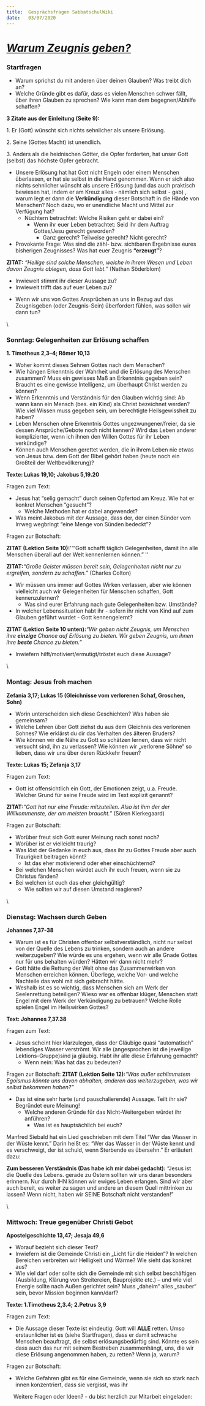 ```yaml
---
title:  Gesprächsfragen SabbatschulWiki
date:   03/07/2020
---
```


*[Warum Zeugnis geben?](https://sabbath-school.adventech.io/de/2020-03/)*
=========================================================================

### **Startfragen**

-   Warum sprichst du mit anderen über deinen Glauben? Was treibt dich
    an?
-   Welche Gründe gibt es dafür, dass es vielen Menschen schwer fällt,
    über ihren Glauben zu sprechen? Wie kann man dem begegnen/Abhilfe
    schaffen?

**3 Zitate aus der Einleitung (Seite 9):**

1\. Er (Gott) wünscht sich nichts sehnlicher als unsere Erlösung.

2\. Seine (Gottes Macht) ist unendlich.

3\. Anders als die heidnischen Götter, die Opfer forderten, hat unser
Gott (selbst) das höchste Opfer gebracht.

-   Unsere Erlösung hat hat Gott nicht Engeln oder einem Menschen
    überlassen, er hat sie selbst in die Hand genommen. Wenn er sich
    also nichts sehnlicher wünscht als unsere Erlösung (und das auch
    praktisch bewiesen hat, indem er am Kreuz alles - nämlich sich
    selbst - gab) , warum legt er dann die **Verkündigung** dieser
    Botschaft in die Hände von Menschen? Noch dazu, wo er unendliche
    Macht und Mittel zur Verfügung hat?
    -   Nüchtern betrachtet: Welche Risiken geht er dabei ein?
        -   Wenn ihr euer Leben betrachtet: Seid ihr dem Auftrag
            Gottes/Jesu gerecht geworden?
            -   Ganz gerecht? Teilweise gerecht? Nicht gerecht?
-   Provokante Frage: Was sind die zähl- bzw. sichtbaren Ergebnisse
    eures bisherigen Zeugnisses? Was hat euer Zeugnis **“erzeugt”**?

**ZITAT:** *“Heilige sind solche Menschen, welche in ihrem Wesen und
Leben davon Zeugnis ablegen, dass Gott lebt.”* (Nathan Söderblom)

-   Inwieweit stimmt ihr dieser Aussage zu?
-   Inwieweit trifft das auf euer Leben zu?

<!-- -->

-   Wenn wir uns von Gottes Ansprüchen an uns in Bezug auf das
    Zeugnisgeben (oder Zeugnis-Sein) überfordert fühlen, was sollen wir
    dann tun?

\

### **Sonntag: Gelegenheiten zur Erlösung schaffen**

**1. Timotheus 2,3–4; Römer 10,13**

-   Woher kommt dieses Sehnen Gottes nach dem Menschen?
-   Wie hängen Erkenntnis der Wahrheit und die Erlösung des Menschen
    zusammen? Muss ein gewisses Maß an Erkenntnis gegeben sein? Braucht
    es eine gewisse Intelligenz, um überhaupt Christ werden zu können?
-   Wenn Erkenntnis und Verständnis für den Glauben wichtig sind: Ab
    wann kann ein Mensch (bes. ein Kind) als Christ bezeichnet werden?
    Wie viel Wissen muss gegeben sein, um berechtigte Heilsgewissheit zu
    haben?
-   Leben Menschen ohne Erkenntnis Gottes ungezwungener/freier, da sie
    dessen Ansprüche/Gebote noch nicht kennen? Wird das Leben anderer
    komplizierter, wenn ich ihnen den Willen Gottes für ihr Leben
    verkündige?
-   Können auch Menschen gerettet werden, die in ihrem Leben nie etwas
    von Jesus bzw. dem Gott der Bibel gehört haben (heute noch ein
    Großteil der Weltbevölkerung)?

**Texte: Lukas 19,10; Jakobus 5,19.20**

Fragen zum Text:

-   Jesus hat “selig gemacht” durch seinen Opfertod am Kreuz. Wie hat er
    konkret Menschen “gesucht”?
    -   Welche Methoden hat er dabei angewendet?
-   Was meint Jakobus mit der Aussage, dass der, der einen Sünder vom
    Irrweg wegbringt “eine Menge von Sünden bedeckt”?

Fragen zur Botschaft:

**ZITAT (Lektion Seite 10):**''“Gott schafft täglich Gelegenheiten,
damit ihn alle Menschen überall auf der Welt kennenlernen können.” ''

**ZITAT:***“Große Geister müssen bereit sein, Gelegenheiten nicht nur zu
ergreifen, sondern zu schaffen.”* (Charles Colton)

-   Wir müssen uns immer auf Gottes Wirken verlassen, aber wie können
    vielleicht auch wir Gelegenheiten für Menschen schaffen, Gott
    kennenzulernen?
    -   Was sind eurer Erfahrung nach gute Gelegenheiten bzw. Umstände?
-   In welcher Lebenssituation habt ihr - sofern ihr nicht von Kind auf
    zum Glauben geführt wurdet - Gott kennengelernt?

**ZITAT (Lektion Seite 10 unten):***“Wir geben nicht Zeugnis, um
Menschen ihre **einzige** Chance auf Erlösung zu bieten. Wir geben
Zeugnis, um ihnen ihre **beste** Chance zu bieten.”*

-   Inwiefern hilft/motiviert/ermutigt/tröstet euch diese Aussage?

\

### **Montag: Jesus froh machen**

**Zefania 3,17; Lukas 15 (Gleichnisse vom verlorenen Schaf, Groschen,
Sohn)**

-   Worin unterscheiden sich diese Geschichten? Was haben sie gemeinsam?
-   Welche Lehren über Gott ziehst du aus dem Gleichnis des verlorenen
    Sohnes? Wie erklärst du dir das Verhalten des älteren Bruders?
-   Wie können wir die Nähe zu Gott so schätzen lernen, dass wir nicht
    versucht sind, ihn zu verlassen? Wie können wir „verlorene Söhne“ so
    lieben, dass wir uns über deren Rückkehr freuen?

**Texte: Lukas 15; Zefanja 3,17**

Fragen zum Text:

-   Gott ist offensichtlich ein Gott, der Emotionen zeigt, u.a. Freude.
    Welcher Grund für seine Freude wird im Text explizit genannt?

**ZITAT:***“Gott hat nur eine Freude: mitzuteilen. Also ist ihm der der
Willkommenste, der am meisten braucht.”* (Sören Kierkegaard)

Fragen zur Botschaft:

-   Worüber freut sich Gott eurer Meinung nach sonst noch?
-   Worüber ist er vielleicht traurig?
-   Was löst der Gedanke in euch aus, dass ihr zu Gottes Freude aber
    auch Traurigkeit beitragen könnt?
    -   Ist das eher motivierend oder eher einschüchternd?
-   Bei welchen Menschen würdet auch ihr euch freuen, wenn sie zu
    Christus fänden?
-   Bei welchen ist euch das eher gleichgültig?
    -   Wie sollten wir auf diesen Umstand reagieren?

\

### **Dienstag: Wachsen durch Geben**

**Johannes 7,37-38**

-   Warum ist es für Christen offenbar selbstverständlich, nicht nur
    selbst von der Quelle des Lebens zu trinken, sondern auch an andere
    weiterzugeben? Wie würde es uns ergehen, wenn wir alle Gnade Gottes
    nur für uns behalten würden? Hätten wir dann nicht mehr?
-   Gott hätte die Rettung der Welt ohne das Zusammenwirken von Menschen
    erreichen können. Überlege, welche Vor- und welche Nachteile das
    wohl mit sich gebracht hätte.
-   Weshalb ist es so wichtig, dass Menschen sich am Werk der
    Seelenrettung beteiligen? Wieso war es offenbar klüger, Menschen
    statt Engel mit dem Werk der Verkündigung zu betrauen? Welche Rolle
    spielen Engel im Heilswirken Gottes?

**Text: Johannes 7,37.38**

Fragen zum Text:

-   Jesus scheint hier klarzulegen, dass der Gläubige quasi
    “automatisch” lebendiges Wasser verströmt. Wir alle (angesprochen
    ist die jeweilige Lektions-Gruppe)sind ja gläubig. Habt ihr alle
    diese Erfahrung gemacht?
    -   Wenn nein: Was hat das zu bedeuten?

Fragen zur Botschaft: **ZITAT (Lektion Seite 12):***“Was außer
schlimmstem Egoismus könnte uns davon abhalten, anderen das
weiterzugeben, was wir selbst bekommen haben?”*

-   Das ist eine sehr harte (und pauschalierende) Aussage. Teilt ihr
    sie? Begründet eure Meinung!
    -   Welche anderen Gründe für das Nicht-Weitergeben würdet ihr
        anführen?
        -   Was ist es hauptsächlich bei euch?

Manfred Siebald hat ein Lied geschrieben mit dem Titel “Wer das Wasser
in der Wüste kennt.” Darin heißt es: “Wer das Wasser in der Wüste kennt
und es verschweigt, der ist schuld, wenn Sterbende es übersehn.” Er
erläutert dazu:

**Zum besseren Verständnis (Das habe ich mir dabei gedacht):** “Jesus
ist die Quelle des Lebens. gerade zu Ostern sollten wir uns daran
besonders erinnern. Nur durch IHN können wir ewiges Leben erlangen. Sind
wir aber auch bereit, es weiter zu sagen und andere an diesem Quell
mittrinken zu lassen? Wenn nicht, haben wir SEINE Botschaft nicht
verstanden!”

\

### **Mittwoch: Treue gegenüber Christi Gebot**

**Apostelgeschichte 13,47; Jesaja 49,6**

-   Worauf bezieht sich dieser Text?
-   Inwiefern ist die Gemeinde Christi ein „Licht für die Heiden“? In
    welchen Bereichen verbreiten wir Helligkeit und Wärme? Wie sieht das
    konkret aus?
-   Wie viel darf oder sollte sich die Gemeinde mit sich selbst
    beschäftigen (Ausbildung, Klärung von Streitereien, Bauprojekte
    etc.) – und wie viel Energie sollte nach Außen gerichtet sein? Muss
    „daheim“ alles „sauber“ sein, bevor Mission beginnen kann/darf?

**Texte: 1.Timotheus 2,3.4; 2.Petrus 3,9**

Fragen zum Text:

-   Die Aussage dieser Texte ist eindeutig: Gott will **ALLE** retten.
    Umso erstaunlicher ist es (siehe Startfragen), dass er damit
    schwache Menschen beauftragt, die selbst erlösungsbedürftig sind.
    Könnte es sein dass auch das nur mit seinem Bestreben zusammenhängt,
    uns, die wir diese Erlösung angenommen haben, zu retten? Wenn ja,
    warum?

Fragen zur Botschaft:

-   Welche Gefahren gibt es für eine Gemeinde, wenn sie sich so stark
    nach innen konzentriert, dass sie vergisst, was ihr

<center>
Weitere Fragen oder Ideen? - du bist herzlich zur Mitarbeit eingeladen:
<https://wiki.sabbatschule.at>

</center>

